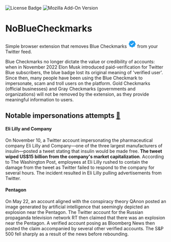 ![License Badge](https://img.shields.io/github/license/mauro-farina/NoBlueCheckmarks?style=for-the-badge)
![Mozilla Add-On Version](https://img.shields.io/amo/v/nobluecheckmarks?style=for-the-badge)

# NoBlueCheckmarks

Simple browser extension that removes Blue Checkmarks <img src="./assets/blue-checkmark.png" alt="Blue Checkmark" width="25" height="auto" /> from your Twitter feed.

Blue Checkmarks no longer dictate the value or credibility of accounts: when in November 2022 Elon Musk introduced paid-verification for Twitter Blue subscribers, the blue badge lost its original meaning of 'verified user'. Since then, many people have been using the Blue Checkmark to impersonate, scam and troll users on the platform.
Gold Checkmarks (official businesses) and Gray Checkmarks (governments and organizations) will not be removed by the extension, as they provide meaningful information to users.

## Notable impersonations attempts [&#128279;](https://en.wikipedia.org/wiki/Twitter_Blue_verification_controversy#Eli_Lilly_and_Company_tweet)

#### Eli Lilly and Company

On November 10, a Twitter account impersonating the pharmaceutical company Eli Lilly and Company—one of the three largest manufacturers of insulin—posted a tweet stating that insulin would be made free. **The tweet wiped US$15 billion from the company's market capitalization**. According to The Washington Post, employees at Eli Lilly rushed to contain the damage from the tweet as Twitter failed to respond to the company for several hours. The incident resulted in Eli Lilly pulling advertisements from Twitter.

#### Pentagon

On May 22, an account aligned with the conspiracy theory QAnon posted an image generated by artificial intelligence that seemingly depicted an explosion near the Pentagon. The Twitter account for the Russian propaganda television network RT then claimed that there was an explosion near the Pentagon. A verified account posing as Bloomberg News then posted the claim accompanied by several other verified accounts. The S&P 500 fell sharply as a result of the news before rebounding.